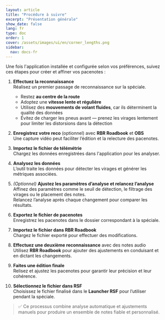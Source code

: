 ```yaml
---
layout: article
title: "Procédure à suivre"
excerpt: "Présentation générale"
show_date: false
lang: fr
type: doc
order: 1
cover: /assets/images/ui/en/corner_lengths.png
sidebar:
  nav: docs-fr
---
```


Une fois l'application installée et configurée selon vos préférences, suivez ces étapes pour créer et affiner vos pacenotes :

1. **Effectuez la reconnaissance**  
   Réalisez un premier passage de reconnaissance sur la spéciale.  
   - Restez **au centre de la route**  
   - Adoptez une **vitesse lente et régulière**  
   - Utilisez des **mouvements de volant fluides**, car ils déterminent la qualité des données  
   - Évitez de charger les pneus avant — prenez les virages lentement pour limiter les distorsions dans la détection

2. **Enregistrez votre reco** (optionnel) avec **RBR Roadbook** et **OBS**  
   Une capture vidéo peut faciliter l’édition et la relecture des pacenotes.

3. **Importez le fichier de télémétrie**  
   Chargez les données enregistrées dans l'application pour les analyser.

4. **Analysez les données**  
   L’outil traite les données pour détecter les virages et générer les métriques associées.

5. *(Optionnel)* **Ajustez les paramètres d’analyse et relancez l’analyse**  
   Affinez des paramètres comme le seuil de détection, le filtrage des virages ou le placement des notes.  
   Relancez l’analyse après chaque changement pour comparer les résultats.

6. **Exportez le fichier de pacenotes**  
   Enregistrez les pacenotes dans le dossier correspondant à la spéciale.

7. **Importez le fichier dans RBR Roadbook**  
   Chargez le fichier exporté pour effectuer des modifications.

8. **Effectuez une deuxième reconnaissance** avec des notes audio  
   Utilisez **RBR Roadbook** pour ajouter des ajustements en conduisant et en dictant les changements.

9. **Faites une édition finale**  
   Relisez et ajustez les pacenotes pour garantir leur précision et leur cohérence.

10. **Sélectionnez le fichier dans RSF**  
    Choisissez le fichier finalisé dans le **Launcher RSF** pour l’utiliser pendant la spéciale.

> ✅ Ce processus combine analyse automatique et ajustements manuels pour produire un ensemble de notes fiable et personnalisé.
